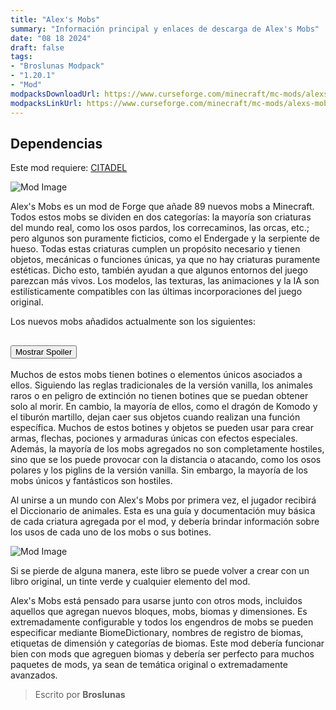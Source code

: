 ```yaml
---
title: "Alex's Mobs"
summary: "Información principal y enlaces de descarga de Alex's Mobs"
date: "08 18 2024"
draft: false
tags:
- "Broslunas Modpack"
- "1.20.1"
- "Mod"
modpacksDownloadUrl: https://www.curseforge.com/minecraft/mc-mods/alexs-mobs/files/all?page=1&pageSize=20&version=1.20.1&gameVersionTypeId=1
modpacksLinkUrl: https://www.curseforge.com/minecraft/mc-mods/alexs-mobs
---
```

## Dependencias
Este mod requiere: [CITADEL](https://www.curseforge.com/minecraft/mc-mods/citadel/files/all?page=1&pageSize=20&version=1.20.1&gameVersionTypeId=1)

<img src="/assets/img/minecraft/mods/alex-mobs/alex-mobs.png" alt="Mod Image">

Alex's Mobs es un mod de Forge que añade 89 nuevos mobs a Minecraft. Todos estos mobs se dividen en dos categorías: la mayoría son criaturas del mundo real, como los osos pardos, los correcaminos, las orcas, etc.; pero algunos son puramente ficticios, como el Endergade y la serpiente de hueso. Todas estas criaturas cumplen un propósito necesario y tienen objetos, mecánicas o funciones únicas, ya que no hay criaturas puramente estéticas. Dicho esto, también ayudan a que algunos entornos del juego parezcan más vivos. Los modelos, las texturas, las animaciones y la IA son estilísticamente compatibles con las últimas incorporaciones del juego original.

Los nuevos mobs añadidos actualmente son los siguientes:

<h2><button id="spoilerButton">Mostrar Spoiler</button></h2>
<div id="spoilerContent" class="spoiler-content">
En la versión 1.0.0:

    Oso pardo
    Correcaminos
    Serpiente de hueso
    Gacela
    Cocodrilo
    Mosca
    Colibrí
    Orca
    Pájaro sol
    Gorila
    Mosquito carmesí
    Serpiente de cascabel
    Endergrade
    Tiburón martillo
    Langosta
    Dragón de Komodo
    Mono capuchino
    Ciempiés de cueva

En la versión 1.1.0:

    Sapo deformado
    Alce

En la versión 1.2.0:

    Mimicube
    Mapache
    Pez gota

En la versión 1.3.0:

    Foca
    Cucaracha
    Picozapato

En la versión 1.4.0:

    Elefante
    Buitre alma

En la versión 1.5.0:

    Leopardo de las nieves
    Espectro
    Cuervo

En la versión 1.6.0:

    Tortuga caimán
    Mungus
    Camarón mantis

En la versión 1.7.0 (actualización Mighty Monsters):

    Guster
    Mosco deformado
    Straddler
    Stradpole

En la versión 1.8.0 (actualización Down Under):

    Emu
    Platypus
    Dropbear
    Tasmanian Devil
    Kangaroo

En la versión 1.9.0 (actualización Big and Small):

    Cachalote
    Hormiga cortadora de hojas
    Enderiófago

En la versión 1.10.0 (actualización Feroz depredadores)

    Águila calva
    Tigre
    Halcón tarántula
    En la versión 1.11.0
    Gusano del vacío
    Tiburón con volantes
    Pulpo imitador
    En la versión 1.12.0
    Gaviota

En la versión 1.13.0 (actualización Bygone Beasts)

    Froststalker
    Tusklin
    Laviathan
    Cosmaw

En la versión 1.14.0 (actualización Come to Brazil)

    Tucán
    Lobo de crin
    Anaconda
    Oso hormiguero

En la versión 1.15.0 (actualización Caves and Cliffs):

    Rodillo rocoso
    Flutter
    Mono gelada

En la versión 1.16.0 (actualización atmosférica):

    Jerboa
    Tortuga acuática
    Medusa peine
    Bacalao cósmico

En la versión 1.17.0 (actualización de favoritos de los fans):

    Bunfungus
    Bisonte
    Calamar gigante

En la versión 1.18.0 (actualización de negocios de peces):

    Pez cachorrito de agujero del diablo
    Bagre
    Pez volador
    Skelewag

En la versión 1.19.0 (actualización de Wilder):

    Rana de lluvia
    Potoo
    Saltarín del fango
    Rinoceronte
    Petauro del azúcar

En la versión 1.20.0 (actualización muy aterradora):

    Farseer
    Skreecher
    Underminer
    Murmur

En la versión 1.21.0 (actualización de Forest Friends):

    Zorrillo
    Babosa banana
    Arrendajo azul

En la versión 1.22.0 (actualización de agua dulce):

    Caimán
    Triops
</div>

Muchos de estos mobs tienen botines o elementos únicos asociados a ellos. Siguiendo las reglas tradicionales de la versión vanilla, los animales raros o en peligro de extinción no tienen botines que se puedan obtener solo al morir. En cambio, la mayoría de ellos, como el dragón de Komodo y el tiburón martillo, dejan caer sus objetos cuando realizan una función específica. Muchos de estos botines y objetos se pueden usar para crear armas, flechas, pociones y armaduras únicas con efectos especiales. Además, la mayoría de los mobs agregados no son completamente hostiles, sino que se los puede provocar con la distancia o atacando, como los osos polares y los piglins de la versión vanilla. Sin embargo, la mayoría de los mobs únicos y fantásticos son hostiles.

Al unirse a un mundo con Alex's Mobs por primera vez, el jugador recibirá el Diccionario de animales. Esta es una guía y documentación muy básica de cada criatura agregada por el mod, y debería brindar información sobre los usos de cada uno de los mobs o sus botines.

<img src="/assets/img/minecraft/mods/alex-mobs/diccionario.png" alt="Mod Image">

Si se pierde de alguna manera, este libro se puede volver a crear con un libro original, un tinte verde y cualquier elemento del mod.

Alex's Mobs está pensado para usarse junto con otros mods, incluidos aquellos que agregan nuevos bloques, mobs, biomas y dimensiones. Es extremadamente configurable y todos los engendros de mobs se pueden especificar mediante BiomeDictionary, nombres de registro de biomas, etiquetas de dimensión y categorías de biomas. Este mod debería funcionar bien con mods que agreguen biomas y debería ser perfecto para muchos paquetes de mods, ya sean de temática original o extremadamente avanzados.

> Escrito por **Broslunas**

<style>
    .spoiler-container {
    margin: 20px;
    padding: 10px;
    border: 1px solid #ccc;
    width: 300px;
}

.spoiler-content {
    display: none; /* Ocultar el contenido por defecto */
    margin-top: 10px;
    padding: 10px;
    border: 1px solid #5d5c5c;
    background-color: #464646;
}

</style>

<script>
    document.getElementById('spoilerButton').addEventListener('click', function() {
    const spoilerContent = document.getElementById('spoilerContent');
    if (spoilerContent.style.display === 'none' || spoilerContent.style.display === '') {
        spoilerContent.style.display = 'block';
        this.textContent = 'Ocultar Spoiler';
    } else {
        spoilerContent.style.display = 'none';
        this.textContent = 'Mostrar Spoiler';
    }
});
</script>